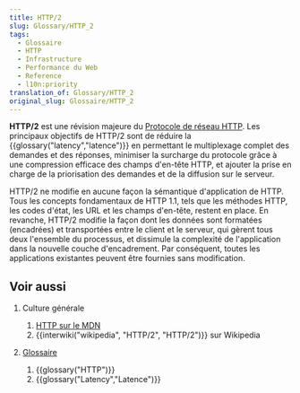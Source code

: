```yaml
---
title: HTTP/2
slug: Glossary/HTTP_2
tags:
  - Glossaire
  - HTTP
  - Infrastructure
  - Performance du Web
  - Reference
  - l10n:priority
translation_of: Glossary/HTTP_2
original_slug: Glossaire/HTTP_2
---
```

**HTTP/2** est une révision majeure du [Protocole de réseau HTTP](/fr/docs/Web/HTTP/Basics_of_HTTP). Les principaux objectifs de HTTP/2 sont de réduire la {{glossary("latency","latence")}} en permettant le multiplexage complet des demandes et des réponses, minimiser la surcharge du protocole grâce à une compression efficace des champs d'en-tête HTTP, et ajouter la prise en charge de la priorisation des demandes et de la diffusion sur le serveur.

HTTP/2 ne modifie en aucune façon la sémantique d'application de HTTP. Tous les concepts fondamentaux de HTTP 1.1, tels que les méthodes HTTP, les codes d'état, les URL et les champs d'en-tête, restent en place. En revanche, HTTP/2 modifie la façon dont les données sont formatées (encadrées) et transportées entre le client et le serveur, qui gèrent tous deux l'ensemble du processus, et dissimule la complexité de l'application dans la nouvelle couche d'encadrement. Par conséquent, toutes les applications existantes peuvent être fournies sans modification.

## Voir aussi

1.  Culture générale

    1.  [HTTP sur le MDN](/fr/docs/Web/HTTP)
    2.  {{interwiki("wikipedia", "HTTP/2", "HTTP/2")}} sur Wikipedia

2.  [Glossaire](/fr/docs/Glossaire)

    1.  {{glossary("HTTP")}}
    2.  {{glossary("Latency","Latence")}}
